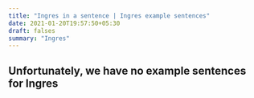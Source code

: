 ```yaml
---
title: "Ingres in a sentence | Ingres example sentences"
date: 2021-01-20T19:57:50+05:30
draft: falses
summary: "Ingres"
---
```

## Unfortunately, we have no example sentences for Ingres                 
